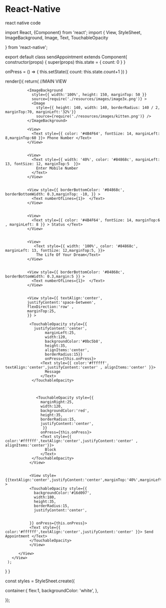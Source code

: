 # React-Native
react native code


import React, {Component} from 'react';
import { View,
  StyleSheet,
  ImageBackground,
  Image,
  Text,
  TouchableOpacity

} from 'react-native';


export default class sendAppointment extends Component{
  constructor(props) {
    super(props)
    this.state = { count: 0 }
  }

  onPress = () => {
    this.setState({
      count: this.state.count+1
    })
  }
  
   render(){
     return(
      //MAIN VIEW
      <View style={StyleSheet.container}>
         <View>

              <ImageBackground
                style={{ width:'100%', height: 150, marginTop: 50 }}
                source={require('./resources/images/image3x.png')} >
                <Image
                  style={{ height: 140, width: 140, borderRadius: 140 / 2, marginTop:70, marginLeft:'32%'}}
                  source={require('./resources/images/kitten.png')} />
              </ImageBackground>

              <View>
                <Text style={{ color: '#4B4F64', fontSize: 14, marginLeft: 8,marginTop:60 }}> Phone Number </Text>
              </View>


              <View>
                <Text style={{ width: '40%', color: '#84868c', marginLeft: 13, fontSize: 12, marginTop:5  }}>
                  Enter Mobile Number
                </Text>
              </View>


              <View style={{ borderBottomColor: '#84868c', borderBottomWidth: 0.3,marginTop: -10, }} >
                <Text numberOfLines={1}>  </Text>
              </View>


              <View>
                <Text style={{ color: '#4B4F64', fontSize: 14, marginTop:6 , marginLeft: 8 }} > Status </Text>
              </View>


              <View>
                 <Text style={{ width: '100%', color: '#84868c', marginLeft: 13, fontSize: 12,marginTop:5, }}>
                  The Life Of Your Dream</Text>
              </View>


              <View style={{ borderBottomColor: '#84868c', borderBottomWidth: 0.3,margin:5 }} >
                <Text numberOfLines={1}>  </Text>
              </View>


              <View style={{ textAlign:'center',
              justifyContent:'space-between',
              flexDirection:'row' ,
              marginTop:25,
              }} >

               <TouchableOpacity style={{
                 justifyContent:'center',
                      marginLeft:25, 
                      width:120,
                      backgroundColor:'#0bc5b8',
                      height:35,
                      alignItems:'center',
                      borderRadius:15}} 
                      onPress={this.onPress}>
                    <Text style={{ color:'#ffffff', textAlign:'center',justifyContent:'center' , alignItems:'center' }}> 
                      Message 
                    </Text>
                </TouchableOpacity>
              

                   
                  <TouchableOpacity style={{
                    marginRight:25, 
                    width:120,
                    backgroundColor:'red',
                    height:35,
                    borderRadius:15,
                    justifyContent:'center',
                     }}
                    onPress={this.onPress}>
                    <Text style={{ color:'#ffffff',textAlign:'center',justifyContent:'center' , alignItems:'center'}}>
                      Block 
                    </Text>
                </TouchableOpacity>
               </View>


               <View style={{textAlign:'center',justifyContent:'center',marginTop:'40%',marginLeft:'25%'}} >
               <TouchableOpacity style={{
                 backgroundColor:'#16d097',
                 width:180,
                 height:35,
                 borderRadius:15,
                 justifyContent:'center',


               }} onPress={this.onPress}>
               <Text style={{ color:'#ffffff',textAlign:'center',justifyContent:'center' }}> Send Appointment </Text>
               </TouchableOpacity>
               </View>

          </View>
       </View>
     );
   }
 }

 const styles = StyleSheet.create({

  container:{
  flex:1,
  backgroundColor: 'white',
},



});

